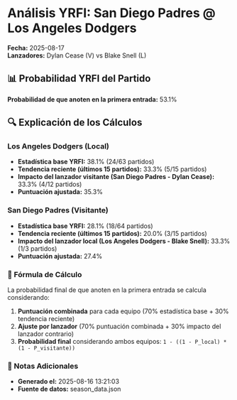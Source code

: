 # Análisis YRFI: San Diego Padres @ Los Angeles Dodgers

**Fecha:** 2025-08-17  
**Lanzadores:** Dylan Cease (V) vs Blake Snell (L)

## 📊 Probabilidad YRFI del Partido

**Probabilidad de que anoten en la primera entrada:** 53.1%

## 🔍 Explicación de los Cálculos

### Los Angeles Dodgers (Local)
- **Estadística base YRFI:** 38.1% (24/63 partidos)
- **Tendencia reciente (últimos 15 partidos):** 33.3% (5/15 partidos)
- **Impacto del lanzador visitante (San Diego Padres - Dylan Cease):** 33.3% (4/12 partidos)
- **Puntuación ajustada:** 35.3%

### San Diego Padres (Visitante)
- **Estadística base YRFI:** 28.1% (18/64 partidos)
- **Tendencia reciente (últimos 15 partidos):** 20.0% (3/15 partidos)
- **Impacto del lanzador local (Los Angeles Dodgers - Blake Snell):** 33.3% (1/3 partidos)
- **Puntuación ajustada:** 27.4%

### 📝 Fórmula de Cálculo

La probabilidad final de que anoten en la primera entrada se calcula considerando:
1. **Puntuación combinada** para cada equipo (70% estadística base + 30% tendencia reciente)
2. **Ajuste por lanzador** (70% puntuación combinada + 30% impacto del lanzador contrario)
3. **Probabilidad final** considerando ambos equipos: `1 - ((1 - P_local) * (1 - P_visitante))`

### 📌 Notas Adicionales

- **Generado el:** 2025-08-16 13:21:03
- **Fuente de datos:** season_data.json

